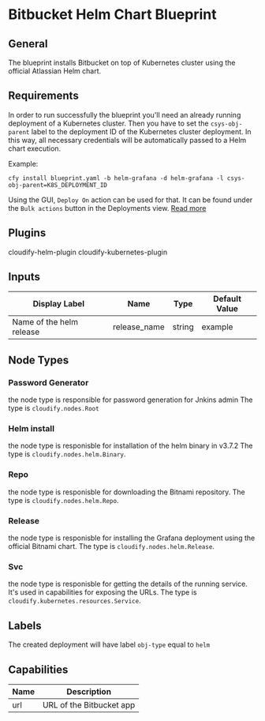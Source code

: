 # Bitbucket Helm Chart Blueprint

## General

The blueprint installs Bitbucket on top of Kubernetes cluster using the official Atlassian Helm chart.

## Requirements

In order to run successfully the blueprint you'll need an already running deployment of a Kubernetes cluster.
Then you have to set the `csys-obj-parent` label to the deployment ID of the Kubernetes cluster deployment.
In this way, all necessary credentials will be automatically passed to a Helm chart execution.

Example:
```shell
cfy install blueprint.yaml -b helm-grafana -d helm-grafana -l csys-obj-parent=K8S_DEPLOYMENT_ID
```

Using the GUI, `Deploy On` action can be used for that. It can be found under the `Bulk actions` button in the Deployments view. [Read more](https://docs.cloudify.co/latest/working_with/console/widgets/deploymentsview/#bulk-actions)

## Plugins

cloudify-helm-plugin
cloudify-kubernetes-plugin

## Inputs

| Display Label                     | Name          | Type   | Default Value    |
| --------------------------------- | ------------- | ------ | ---------------- |
| Name of the helm release          | release_name  | string | example          |

## Node Types

### Password Generator
the node type is responsible for password generation for Jnkins admin
The type is `cloudify.nodes.Root`

### Helm install
the node type is responisble for installation of the helm binary in v3.7.2
The type is `cloudify.nodes.helm.Binary`. 

### Repo
the node type is responisble for downloading the Bitnami repository.
The type is `cloudify.nodes.helm.Repo`. 

### Release
the node type is responisble for installing the Grafana deployment using the official Bitnami chart.
The type is `cloudify.nodes.helm.Release`. 

### Svc
the node type is responisble for getting the details of the running service. It's used in capabilities for exposing the URLs.
The type is `cloudify.kubernetes.resources.Service`.

## Labels

The created deployment will have label `obj-type` equal to `helm`

## Capabilities

| Name             | Description                             |
| ---------------- | --------------------------------------- |
| url              | URL of the Bitbucket app                |